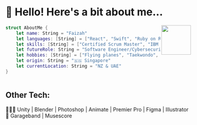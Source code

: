 <h1>👋 Hello! Here's a bit about me...</h1><img src="https://media.giphy.com/media/lP8xu5t2DLGG045H8F/giphy.gif" width="80" align="right">



```swift
struct AboutMe {
    let name: String = "Faizah"
    let languages: [String] = ["React", "Swift", "Ruby on Rails", "C++", "Java", "Node.js"]
    let skills: [String] = ["Certified Scrum Master", "IBM Cybersecurity Analyst"]
    let futureRole: String = "Software Engineer/Cybersecurity"
    let hobbies: [String] = ["Flying planes", "Taekwondo", "Piano"]
    let origin: String = "🇸🇬 Singapore"
    let currentLocation: String = "NZ & UAE"
}



```
## Other Tech:
👩🏻‍💻 Unity | Blender | Photoshop | Animate | Premier Pro | Figma | Illustrator <br>
🎹 Garageband | Musescore





